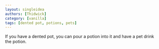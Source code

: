 ```yaml
---
layout: singleidea
authors: [Thidwick]
category: [vanilla]
tags: [dented pot, potions, pets]
---
```

If you have a dented pot, you can pour a potion into it and have a pet drink the
potion.

